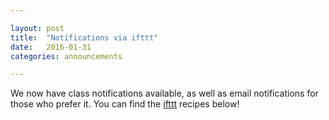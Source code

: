 ```yaml
---

layout: post
title:  "Notifications via ifttt"
date:   2016-01-31
categories: announcements 

---
```


We now have class notifications available, as well as email notifications for those who prefer it. You can find the [ifttt](http://ifttt.com) recipes below!

